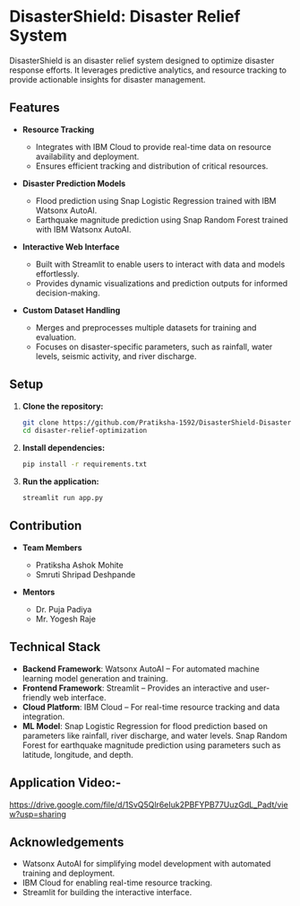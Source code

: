 # DisasterShield: Disaster Relief System

DisasterShield is an disaster relief system designed to optimize disaster response efforts. It leverages predictive analytics, and resource tracking to provide actionable insights for disaster management.

## Features

- **Resource Tracking**  
   - Integrates with IBM Cloud to provide real-time data on resource availability and deployment.
   - Ensures efficient tracking and distribution of critical resources.

- **Disaster Prediction Models**  
   - Flood prediction using Snap Logistic Regression trained with IBM Watsonx AutoAI.
   - Earthquake magnitude prediction using Snap Random Forest trained with IBM Watsonx AutoAI.

- **Interactive Web Interface**  
   - Built with Streamlit to enable users to interact with data and models effortlessly.
   - Provides dynamic visualizations and prediction outputs for informed decision-making.

- **Custom Dataset Handling**  
   - Merges and preprocesses multiple datasets for training and evaluation.
   - Focuses on disaster-specific parameters, such as rainfall, water levels, seismic activity, and river discharge.

## Setup

1. **Clone the repository:**
   ```bash
   git clone https://github.com/Pratiksha-1592/DisasterShield-Disaster-Relief-Optimizer-.git
   cd disaster-relief-optimization


2. **Install dependencies:**
   ```bash
   pip install -r requirements.txt

3. **Run the application:**
   ```bash
   streamlit run app.py

## Contribution

- **Team Members**  
   - Pratiksha Ashok Mohite
   - Smruti Shripad Deshpande
     
- **Mentors**  
   - Dr. Puja Padiya
   - Mr. Yogesh Raje
     
## Technical Stack

- **Backend Framework**: Watsonx AutoAI – For automated machine learning model generation and training.
- **Frontend Framework**: Streamlit – Provides an interactive and user-friendly web interface.
- **Cloud Platform**: IBM Cloud – For real-time resource tracking and data integration.
- **ML Model**: Snap Logistic Regression for flood prediction based on parameters like rainfall, river discharge, and water levels. Snap Random Forest for earthquake magnitude prediction using parameters such as latitude, longitude, and depth.

## Application Video:-
  https://drive.google.com/file/d/1SvQ5Qlr6eIuk2PBFYPB77UuzGdL_Padt/view?usp=sharing

## Acknowledgements

- Watsonx AutoAI for simplifying model development with automated training and deployment.
- IBM Cloud for enabling real-time resource tracking.
- Streamlit for building the interactive interface.

